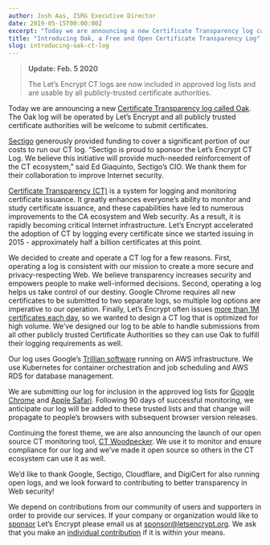 ```yaml
---
author: Josh Aas, ISRG Executive Director
date: 2019-05-15T00:00:00Z
excerpt: "Today we are announcing a new Certificate Transparency log called Oak."
title: "Introducing Oak, a Free and Open Certificate Transparency Log"
slug: introducing-oak-ct-log
---
```


> **Update: Feb. 5 2020**
>
> The Let’s Encrypt CT logs are now included in approved log lists and are usable by all publicly-trusted certificate authorities. 

Today we are announcing a new [Certificate Transparency log called Oak](/docs/ct-logs). The Oak log will be operated by Let’s Encrypt and all publicly trusted certificate authorities will be welcome to submit certificates.  

[Sectigo](https://sectigo.com/) generously provided funding to cover a significant portion of our costs to run our CT log. “Sectigo is proud to sponsor the Let’s Encrypt CT Log.  We believe this initiative will provide much-needed reinforcement of the CT ecosystem,” said Ed Giaquinto, Sectigo’s CIO. We thank them for their collaboration to improve Internet security.


[Certificate Transparency (CT)](https://www.certificate-transparency.org/what-is-ct) is a system for logging and monitoring certificate issuance. It greatly enhances everyone’s ability to monitor and study certificate issuance, and these capabilities have led to numerous improvements to the CA ecosystem and Web security. As a result, it is rapidly becoming critical Internet infrastructure. Let’s Encrypt accelerated the adoption of CT by logging every certificate since we started issuing in 2015 - approximately half a billion certificates at this point. 

We decided to create and operate a CT log for a few reasons. First, operating a log is consistent with our mission to create a more secure and privacy-respecting Web. We believe transparency increases security and empowers people to make well-informed decisions. Second, operating a log helps us take control of our destiny. Google Chrome requires all new certificates to be submitted to two separate logs, so multiple log options are imperative to our operation. Finally, Let’s Encrypt often issues [more than 1M certificates each day](/stats/), so we wanted to design a CT log that is optimized for high volume. We’ve designed our log to be able to handle submissions from all other publicly trusted Certificate Authorities so they can use Oak to fulfill their logging requirements as well. 

Our log uses Google’s [Trillian software](https://github.com/google/trillian/) running on AWS infrastructure. We use Kubernetes for container orchestration and job scheduling and AWS RDS for database management.

We are submitting our log for inclusion in the approved log lists for [Google Chrome](https://cs.chromium.org/chromium/src/components/certificate_transparency/data/log_list.json) and [Apple Safari](https://valid.apple.com/ct/log_list/current_log_list.json). Following 90 days of successful monitoring, we anticipate our log will be added to these trusted lists and that change will propagate to people’s browsers with subsequent browser version releases.  

Continuing the forest theme, we are also announcing the launch of our open source CT monitoring tool, [CT Woodpecker](https://github.com/letsencrypt/ct-woodpecker). We use it to monitor and ensure compliance for our log and we’ve made it open source so others in the CT ecosystem can use it as well.

We’d like to thank Google, Sectigo, Cloudflare, and DigiCert for also running open logs, and we look forward to contributing to better transparency in Web security! 

We depend on contributions from our community of users and supporters in order to provide our services. If your company or organization would like to [sponsor](/become-a-sponsor/) Let’s Encrypt please email us at [sponsor@letsencrypt.org](mailto:sponsor@letsencrypt.org). We ask that you make an [individual contribution](/donate/) if it is within your means.
